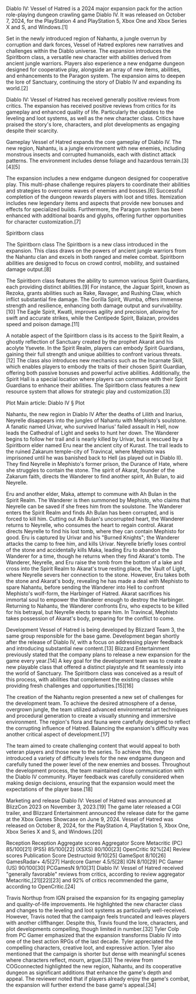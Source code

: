 Diablo IV: Vessel of Hatred is a 2024 major expansion pack for the action role-playing dungeon crawling game Diablo IV. It was released on October 7, 2024, for the PlayStation 4 and PlayStation 5, Xbox One and Xbox Series X and S, and Windows.[1]

Set in the newly introduced region of Nahantu, a jungle overrun by corruption and dark forces, Vessel of Hatred explores new narratives and challenges within the Diablo universe. The expansion introduces the Spiritborn class, a versatile new character with abilities derived from ancient jungle warriors. Players also experience a new endgame dungeon designed for cooperative play, alongside an array of new items, abilities, and enhancements to the Paragon system. The expansion aims to deepen the lore of Sanctuary, continuing the story of Diablo IV and expanding its world.[2]

Diablo IV: Vessel of Hatred has received generally positive reviews from critics. The expansion has received positive reviews from critics for its gameplay and enhanced quality of life. Particularly the updates to the leveling and loot systems, as well as the new character class. Critics have praised the story's lore, characters, and plot developments as engaging despite their scarcity.

Gameplay
Vessel of Hatred expands the core gameplay of Diablo IV. The new region, Nahantu, is a jungle environment with new enemies, including monstrous insects and corrupted humanoids, each with distinct attack patterns. The environment includes dense foliage and hazardous terrain.[3][4][5]

The expansion includes a new endgame dungeon designed for cooperative play. This multi-phase challenge requires players to coordinate their abilities and strategies to overcome waves of enemies and bosses.[6] Successful completion of the dungeon rewards players with loot and titles. Itemization includes new legendary items and aspects that provide new bonuses and effects for specialized builds. Furthermore, the Paragon system has been enhanced with additional boards and glyphs, offering further opportunities for character customization.[7]

Spiritborn class

The Spiritborn class
The Spiritborn is a new class introduced in the expansion. This class draws on the powers of ancient jungle warriors from the Nahantu clan and excels in both ranged and melee combat. Spiritborn abilities are designed to focus on crowd control, mobility, and sustained damage output.[8]

The Spiritborn class features the ability to summon various Spirit Guardians, each providing distinct abilities.[9] For instance, the Jaguar Spirit, known as Rezoka, grants abilities such as Rake, Ravager, and Rushing Claw, which inflict substantial fire damage. The Gorilla Spirit, Wumba, offers immense strength and resilience, enhancing both damage output and survivability.[10] The Eagle Spirit, Kwatli, improves agility and precision, allowing for swift and accurate strikes, while the Centipede Spirit, Balazan, provides speed and poison damage.[11]

A notable aspect of the Spiritborn class is its access to the Spirit Realm, a ghostly reflection of Sanctuary created by the prophet Akarat and his acolyte Ysevete. In the Spirit Realm, players can embody Spirit Guardians, gaining their full strength and unique abilities to confront various threats.[12] The class also introduces new mechanics such as the Incarnate Skill, which enables players to embody the traits of their chosen Spirit Guardian, offering both passive bonuses and powerful active abilities. Additionally, the Spirit Hall is a special location where players can commune with their Spirit Guardians to enhance their abilities. The Spiritborn class features a new resource system that allows for strategic play and customization.[3]

Plot
Main article: Diablo IV § Plot

Nahantu, the new region in Diablo IV
After the deaths of Lilith and Inarius, Neyrelle disappears into the jungles of Nahantu with Mephisto's soulstone. A fanatic named Urivar, who survived Inarius' failed assault in Hell, now leads the Cathedral of Light and seeks to hunt her down. The Wanderer begins to follow her trail and is nearly killed by Urivar, but is rescued by a Spiritborn elder named Eru near the ancient city of Kurast. The trail leads to the ruined Zakarum temple-city of Travincal, where Mephisto was imprisoned until he was banished back to Hell (as played out in Diablo II). They find Neyrelle in Mephisto's former prison, the Durance of Hate, where she struggles to contain the stone. The spirit of Akarat, founder of the Zakarum faith, directs the Wanderer to find another spirit, Ah Bulan, to aid Neyrelle.

Eru and another elder, Maka, attempt to commune with Ah Bulan in the Spirit Realm. The Wanderer is then summoned by Mephisto, who claims that Neyrelle can be saved if she frees him from the soulstone. The Wanderer enters the Spirit Realm and finds Ah Bulan has been corrupted, and is forced to kill him. Cutting out Ah Bulan's uncorrupted heart, the Wanderer returns to Neyrelle, who consumes the heart to regain control. Akarat directs Neyrelle to find his lost tomb, where they can contain Mephisto for good. Eru is captured by Urivar and his "Burned Knights"; the Wanderer attacks the camp to free him, and kills Urivar. Neyrelle briefly loses control of the stone and accidentally kills Maka, leading Eru to abandon the Wanderer for a time, though he returns when they find Akarat's tomb. The Wanderer, Neyrelle, and Eru raise the tomb from the bottom of a lake and cross into the Spirit Realm to Akarat's true resting place, the Vault of Light, where Neyrelle severs her connection to the stone. However, Eru takes both the stone and Akarat's body, revealing he has made a deal with Mephisto to spare Nahantu, before sending the Wanderer into Hell to confront Mephisto's wolf-form, the Harbinger of Hatred. Akarat sacrifices his immortal soul to empower the Wanderer enough to destroy the Harbinger. Returning to Nahantu, the Wanderer confronts Eru, who expects to be killed for his betrayal, but Neyrelle elects to spare him. In Travincal, Mephisto takes possession of Akarat's body, preparing for the conflict to come.

Development
Vessel of Hatred is being developed by Blizzard Team 3, the same group responsible for the base game. Development began shortly after the release of Diablo IV, with a focus on addressing player feedback and introducing substantial new content.[13] Blizzard Entertainment previously stated that the company plans to release a new expansion for the game every year.[14] A key goal for the development team was to create a new playable class that offered a distinct playstyle and fit seamlessly into the world of Sanctuary. The Spiritborn class was conceived as a result of this process, with abilities that complement the existing classes while providing fresh challenges and opportunities.[15][16]

The creation of the Nahantu region presented a new set of challenges for the development team. To achieve the desired atmosphere of a dense, overgrown jungle, the team utilized advanced environmental art techniques and procedural generation to create a visually stunning and immersive environment. The region's flora and fauna were carefully designed to reflect the corrupting influence of Hatred. Balancing the expansion's difficulty was another critical aspect of development.[17]

The team aimed to create challenging content that would appeal to both veteran players and those new to the series. To achieve this, they introduced a variety of difficulty levels for the new endgame dungeon and carefully tuned the power level of the new enemies and bosses. Throughout the development process, the team maintained close communication with the Diablo IV community. Player feedback was carefully considered when making design decisions, ensuring that the expansion would meet the expectations of the player base.[18]

Marketing and release
Diablo IV: Vessel of Hatred was announced at BlizzCon 2023 on November 3, 2023.[19] The game later released a CGI trailer, and Blizzard Entertainment announced the release date for the game at the Xbox Games Showcase on June 9, 2024. Vessel of Hatred was released on October 8, 2024, for the PlayStation 4, PlayStation 5, Xbox One, Xbox Series X and S, and Windows.[20]

Reception
Reception
Aggregate scores
Aggregator	Score
Metacritic	(PC) 85/100[21]
(PS5) 85/100[22]
(XSXS) 80/100[23]
OpenCritic	92%[24]
Review scores
Publication	Score
Destructoid	9/10[25]
GameSpot	8/10[26]
GamesRadar+	4/5[27]
Hardcore Gamer	4.5/5[28]
IGN	8/10[29]
PC Gamer (US)	90/100[30]
PCGamesN	9/10[31]
Diablo IV: Vessel of Hatred received "generally favorable" reviews from critics, according to review aggregator Metacritic,[21][22][23] and 92% of critics recommended the game, according to OpenCritic.[24]

Travis Northup from IGN praised the expansion for its engaging gameplay and quality-of-life improvements. He highlighted the new character class and changes to the leveling and loot systems as particularly well-received. However, Travis noted that the campaign feels truncated and leaves players with another cliffhanger. Despite this, Travis found the lore, characters, and plot developments compelling, though limited in number.[32] Tyler Colp from PC Gamer emphasized that the expansion transforms Diablo IV into one of the best action RPGs of the last decade. Tyler appreciated the compelling characters, creative loot, and expressive action. Tyler also mentioned that the campaign is shorter but dense with meaningful scenes where characters reflect, mourn, argue.[33] The review from COGconnected highlighted the new region, Nahantu, and its cooperative dungeon as significant additions that enhance the game's depth and appeal. The reviewer noted that if players already enjoy the game's combat, the expansion will further extend the base game's appeal.[34]
